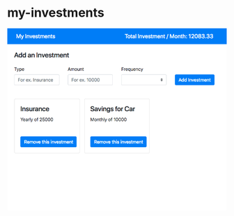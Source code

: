 # my-investments

![my-investment](https://raw.githubusercontent.com/chetanraj/my-investments/master/assets/screen.png)
